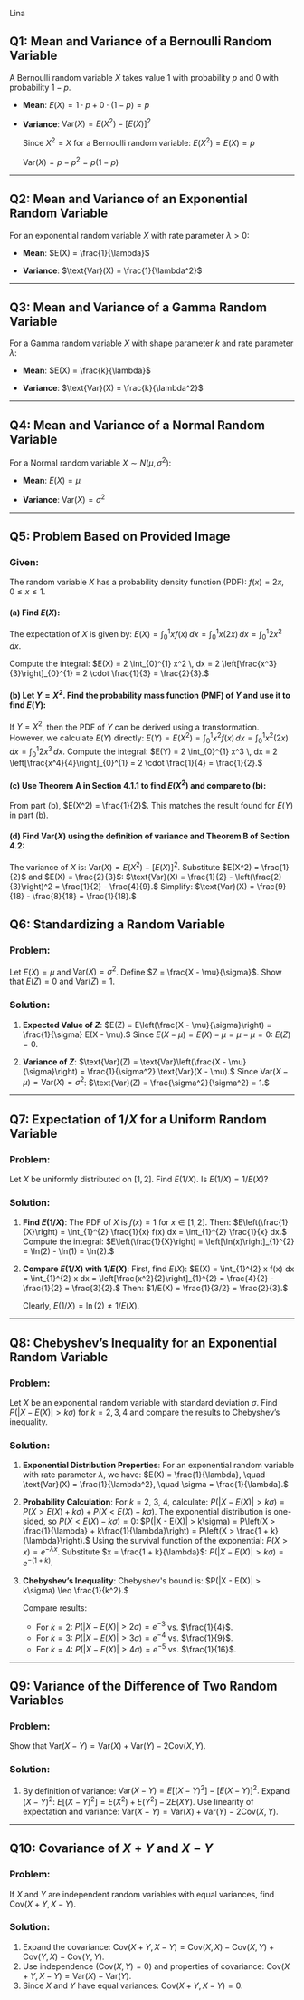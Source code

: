 Lina

## Q1: Mean and Variance of a Bernoulli Random Variable
A Bernoulli random variable $X$ takes value 1 with probability $p$ and 0 with probability $1-p$.

- **Mean**:
  $E(X) = 1 \cdot p + 0 \cdot (1-p) = p$

- **Variance**:
  $\text{Var}(X) = E(X^2) - [E(X)]^2$

  Since $X^2 = X$ for a Bernoulli random variable:
  $E(X^2) = E(X) = p$
  
  $\text{Var}(X) = p - p^2 = p(1-p)$

---

## Q2: Mean and Variance of an Exponential Random Variable
For an exponential random variable $X$ with rate parameter $\lambda > 0$:

- **Mean**:
  $E(X) = \frac{1}{\lambda}$

- **Variance**:
  $\text{Var}(X) = \frac{1}{\lambda^2}$

---

## Q3: Mean and Variance of a Gamma Random Variable
For a Gamma random variable $X$ with shape parameter $k$ and rate parameter $\lambda$:

- **Mean**:
  $E(X) = \frac{k}{\lambda}$

- **Variance**:
  $\text{Var}(X) = \frac{k}{\lambda^2}$

---

## Q4: Mean and Variance of a Normal Random Variable
For a Normal random variable $X \sim N(\mu, \sigma^2)$:

- **Mean**:
  $E(X) = \mu$

- **Variance**:
  $\text{Var}(X) = \sigma^2$

---

## Q5: Problem Based on Provided Image
### Given:
The random variable $X$ has a probability density function (PDF):
$f(x) = 2x, \quad 0 \leq x \leq 1.$

#### (a) Find $E(X)$:
The expectation of $X$ is given by:
$E(X) = \int_{0}^{1} x f(x) \, dx = \int_{0}^{1} x (2x) \, dx = \int_{0}^{1} 2x^2 \, dx.$

Compute the integral:
$E(X) = 2 \int_{0}^{1} x^2 \, dx = 2 \left[\frac{x^3}{3}\right]_{0}^{1} = 2 \cdot \frac{1}{3} = \frac{2}{3}.$

#### (b) Let $Y = X^2$. Find the probability mass function (PMF) of $Y$ and use it to find $E(Y)$:
If $Y = X^2$, then the PDF of $Y$ can be derived using a transformation. However, we calculate $E(Y)$ directly:
$E(Y) = E(X^2) = \int_{0}^{1} x^2 f(x) \, dx = \int_{0}^{1} x^2 (2x) \, dx = \int_{0}^{1} 2x^3 \, dx.$
Compute the integral:
$E(Y) = 2 \int_{0}^{1} x^3 \, dx = 2 \left[\frac{x^4}{4}\right]_{0}^{1} = 2 \cdot \frac{1}{4} = \frac{1}{2}.$

#### (c) Use Theorem A in Section 4.1.1 to find $E(X^2)$ and compare to (b):
From part (b), $E(X^2) = \frac{1}{2}$. This matches the result found for $E(Y)$ in part (b).

#### (d) Find $\text{Var}(X)$ using the definition of variance and Theorem B of Section 4.2:
The variance of $X$ is:
$\text{Var}(X) = E(X^2) - [E(X)]^2.$
Substitute $E(X^2) = \frac{1}{2}$ and $E(X) = \frac{2}{3}$:
$\text{Var}(X) = \frac{1}{2} - \left(\frac{2}{3}\right)^2 = \frac{1}{2} - \frac{4}{9}.$
Simplify:
$\text{Var}(X) = \frac{9}{18} - \frac{8}{18} = \frac{1}{18}.$

## Q6: Standardizing a Random Variable
### Problem:
Let $E(X) = \mu$ and $\text{Var}(X) = \sigma^2$. Define $Z = \frac{X - \mu}{\sigma}$. Show that $E(Z) = 0$ and $\text{Var}(Z) = 1$.

### Solution:
1. **Expected Value of $Z$**:
   $E(Z) = E\left(\frac{X - \mu}{\sigma}\right) = \frac{1}{\sigma} E(X - \mu).$
   Since $E(X - \mu) = E(X) - \mu = \mu - \mu = 0$:
   $E(Z) = 0.$

2. **Variance of $Z$**:
   $\text{Var}(Z) = \text{Var}\left(\frac{X - \mu}{\sigma}\right) = \frac{1}{\sigma^2} \text{Var}(X - \mu).$
   Since $\text{Var}(X - \mu) = \text{Var}(X) = \sigma^2$:
   $\text{Var}(Z) = \frac{\sigma^2}{\sigma^2} = 1.$

---

## Q7: Expectation of $1/X$ for a Uniform Random Variable
### Problem:
Let $X$ be uniformly distributed on $[1, 2]$. Find $E(1/X)$. Is $E(1/X) = 1/E(X)$?

### Solution:
1. **Find $E(1/X)$**:
   The PDF of $X$ is $f(x) = 1$ for $x \in [1, 2]$. Then:
   $E\left(\frac{1}{X}\right) = \int_{1}^{2} \frac{1}{x} f(x) dx = \int_{1}^{2} \frac{1}{x} dx.$
   Compute the integral:
   $E\left(\frac{1}{X}\right) = \left[\ln(x)\right]_{1}^{2} = \ln(2) - \ln(1) = \ln(2).$

2. **Compare $E(1/X)$ with $1/E(X)$**:
   First, find $E(X)$:
   $E(X) = \int_{1}^{2} x f(x) dx = \int_{1}^{2} x dx = \left[\frac{x^2}{2}\right]_{1}^{2} = \frac{4}{2} - \frac{1}{2} = \frac{3}{2}.$
   Then:
   $1/E(X) = \frac{1}{3/2} = \frac{2}{3}.$
   
   Clearly, $E(1/X) = \ln(2) \neq 1/E(X)$.

---

## Q8: Chebyshev’s Inequality for an Exponential Random Variable
### Problem:
Let $X$ be an exponential random variable with standard deviation $\sigma$. Find $P(|X - E(X)| > k\sigma)$ for $k = 2, 3, 4$ and compare the results to Chebyshev’s inequality.

### Solution:
1. **Exponential Distribution Properties**:
   For an exponential random variable with rate parameter $\lambda$, we have:
   $E(X) = \frac{1}{\lambda}, \quad \text{Var}(X) = \frac{1}{\lambda^2}, \quad \sigma = \frac{1}{\lambda}.$

2. **Probability Calculation**:
   For $k = 2$, $3$, $4$, calculate:
   $P(|X - E(X)| > k\sigma) = P\left(X > E(X) + k\sigma \right) + P\left(X < E(X) - k\sigma \right).$
   The exponential distribution is one-sided, so $P(X < E(X) - k\sigma) = 0$:
   $P(|X - E(X)| > k\sigma) = P\left(X > \frac{1}{\lambda} + k\frac{1}{\lambda}\right) = P\left(X > \frac{1 + k}{\lambda}\right).$
   Using the survival function of the exponential:
   $P(X > x) = e^{-\lambda x}.$
   Substitute $x = \frac{1 + k}{\lambda}$:
   $P(|X - E(X)| > k\sigma) = e^{-(1+k)}.$

3. **Chebyshev’s Inequality**:
   Chebyshev's bound is:
   $P(|X - E(X)| > k\sigma) \leq \frac{1}{k^2}.$

   Compare results:
   - For $k = 2$: $P(|X - E(X)| > 2\sigma) = e^{-3}$ vs. $\frac{1}{4}$.
   - For $k = 3$: $P(|X - E(X)| > 3\sigma) = e^{-4}$ vs. $\frac{1}{9}$.
   - For $k = 4$: $P(|X - E(X)| > 4\sigma) = e^{-5}$ vs. $\frac{1}{16}$.

---

## Q9: Variance of the Difference of Two Random Variables
### Problem:
Show that $\text{Var}(X - Y) = \text{Var}(X) + \text{Var}(Y) - 2\text{Cov}(X, Y)$.

### Solution:
1. By definition of variance:
   $\text{Var}(X - Y) = E[(X - Y)^2] - [E(X - Y)]^2.$
   Expand $(X - Y)^2$:
   $E[(X - Y)^2] = E(X^2) + E(Y^2) - 2E(XY).$
   Use linearity of expectation and variance:
   $\text{Var}(X - Y) = \text{Var}(X) + \text{Var}(Y) - 2\text{Cov}(X, Y).$

---

## Q10: Covariance of $X+Y$ and $X-Y$
### Problem:
If $X$ and $Y$ are independent random variables with equal variances, find $\text{Cov}(X+Y, X-Y)$.

### Solution:
1. Expand the covariance:
   $\text{Cov}(X+Y, X-Y) = \text{Cov}(X, X) - \text{Cov}(X, Y) + \text{Cov}(Y, X) - \text{Cov}(Y, Y).$
2. Use independence ($\text{Cov}(X, Y) = 0$) and properties of covariance:
   $\text{Cov}(X+Y, X-Y) = \text{Var}(X) - \text{Var}(Y).$
3. Since $X$ and $Y$ have equal variances:
   $\text{Cov}(X+Y, X-Y) = 0.$

